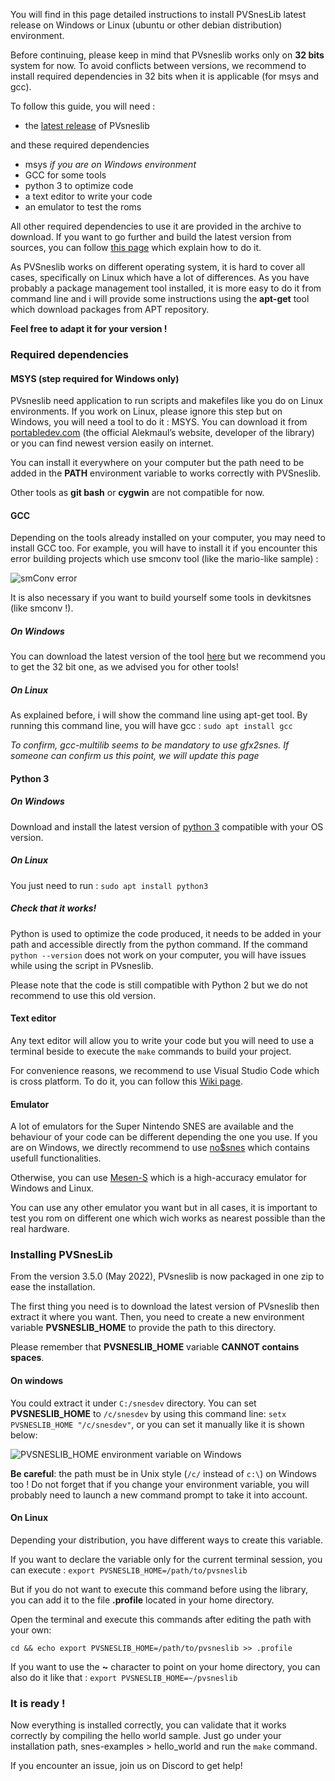 You will find in this page detailed instructions to install PVSnesLib latest release on Windows or Linux (ubuntu or other debian distribution) environment.

Before continuing, please keep in mind that PVsneslib works only on **32 bits** system for now. To avoid conflicts between versions, we recommend to install required dependencies in 32 bits when it is applicable (for msys and gcc).

To follow this guide, you will need :

- the [latest release](https://github.com/alekmaul/pvsneslib/releases/latest) of PVsneslib

and these required dependencies

- msys _if you are on Windows environment_
- GCC for some tools
- python 3 to optimize code
- a text editor to write your code
- an emulator to test the roms

All other required dependencies to use it are provided in the archive to download.
If you want to go further and build the latest version from sources, you can follow [this page](https://github.com/alekmaul/pvsneslib/wiki/Compiling-from-sources) which explain how to do it.

As PVSneslib works on different operating system, it is hard to cover all cases, specifically on Linux which have a lot of differences.
As you have probably a package management tool installed, it is more easy to do it from command line and i will provide some instructions using the **apt-get** tool which download packages from APT repository.

**Feel free to adapt it for your version !**


### Required dependencies

#### MSYS (step required for Windows only)

PVsneslib need application to run scripts and makefiles like you do on Linux environments.
If you work on Linux, please ignore this step but on Windows, you will need a tool to do it : MSYS.
You can download it from [portabledev.com](https://www.portabledev.com/wp-content/files/msys-1.0.17.exe) (the official Alekmaul’s website, developer of the library) or you can find newest version easily on internet.

You can install it everywhere on your computer but the path need to be added in the **PATH** environment variable to works correctly with PVSneslib.

Other tools as **git bash** or **cygwin** are not compatible for now.

#### GCC

Depending on the tools already installed on your computer, you may need to install GCC too. For example, you will have to install it if you encounter this error building projects which use smconv tool (like the mario-like sample) :

![smConv error](https://user-images.githubusercontent.com/981773/120016823-5e926300-bfe5-11eb-9ec3-c76223072ae0.png)

It is also necessary if you want to build yourself some tools in devkitsnes (like smconv !).

##### On Windows

You can download the latest version of the tool [here](https://sourceforge.net/projects/tdm-gcc/) but we recommend you to get the 32 bit one, as we advised you for other tools!

##### On Linux

As explained before, i will show the command line using apt-get tool.
By running this command line, you will have gcc :
`sudo apt install gcc`

_To confirm, gcc-multilib seems to be mandatory to use gfx2snes. If someone can confirm us this point, we will update this page_

#### Python 3

##### On Windows

Download and install the latest version of [python 3](https://www.python.org/downloads/windows/) compatible with your OS version.

##### On Linux

You just need to run :
`sudo apt install python3`

##### Check that it works!

Python is used to optimize the code produced, it needs to be added in your path and accessible directly from the python command. If the command `python --version` does not work on your computer, you will have issues while using the script in PVsneslib.

Please note that the code is still compatible with Python 2 but we do not recommend to use this old version.


#### Text editor

Any text editor will allow you to write your code but you will need to use a terminal beside to execute the `make` commands to build your project.

For convenience reasons, we recommend to use Visual Studio Code which is cross platform. To do it, you can follow this [Wiki page](https://github.com/alekmaul/pvsneslib/wiki/PVSneslib-and-Visual-Studio-Code).

#### Emulator

A lot of emulators for the Super Nintendo SNES are available and the behaviour of your code can be different depending the one you use.
If you are on Windows, we directly recommend to use [no$snes](https://problemkaputt.de/sns.htm) which contains usefull functionalities.

Otherwise, you can use [Mesen-S](https://www.mesen.ca/) which is a high-accuracy emulator for Windows and Linux.

You can use any other emulator you want but in all cases, it is important to test you rom on different one which wich works as nearest possible than the real hardware.

### Installing PVSnesLib

From the version 3.5.0 (May 2022), PVsneslib is now packaged in one zip to ease the installation.

The first thing you need is to download the latest version of PVsneslib then extract it where you want.
Then, you need to create a new environment variable **PVSNESLIB_HOME** to provide the path to this directory.

Please remember that **PVSNESLIB_HOME** variable **CANNOT contains spaces**.

#### On windows

You could extract it under `C:/snesdev` directory.
You can set **PVSNESLIB_HOME** to `/c/snesdev` by using this command line: `setx PVSNESLIB_HOME "/c/snesdev"`, or you can set it manually like it is shown below:

![PVSNESLIB_HOME environment variable on Windows](https://user-images.githubusercontent.com/48180545/170839914-f5f21198-2df9-4190-ae72-ee459c4bc790.png)

**Be careful**: the path must be in Unix style (`/c/` instead of `c:\`) on Windows too ! Do not forget that if you change your environment variable, you will probably need to launch a new command prompt to take it into account.


#### On Linux

Depending your distribution, you have different ways to create this variable.

If you want to declare the variable only for the current terminal session, you can execute :
`export PVSNESLIB_HOME=/path/to/pvsneslib`

But if you do not want to execute this command before using the library, you can add it to the file **.profile** located in your home directory.

Open the terminal and execute this commands after editing the path with your own:

`cd && echo export PVSNESLIB_HOME=/path/to/pvsneslib >> .profile`

If you want to use the **~** character to point on your home directory, you can also do it like that : `export PVSNESLIB_HOME=~/pvsneslib`

### It is ready !


Now everything is installed correctly, you can validate that it works correctly by compiling the hello world sample. Just go under your installation path, snes-examples > hello_world and run the `make` command.


If you encounter an issue, join us on Discord to get help!
